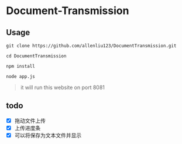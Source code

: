 # Document-Transmission

## Usage

`git clone https://github.com/allenliu123/DocumentTransmission.git`

`cd DocumentTransmission`

`npm install`

`node app.js`

> it will run this website on port 8081

## todo

- [x] 拖动文件上传
- [x] 上传进度条
- [x] 可以将保存为文本文件并显示